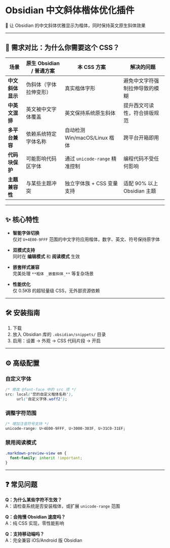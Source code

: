 # Obsidian 中文斜体楷体优化插件

📝 让 Obsidian 的中文斜体优雅显示为楷体，同时保持英文原生斜体效果

---

## 🎯 需求对比：为什么你需要这个 CSS？

| 场景              | 原生 Obsidian / 普通方案 | 本 CSS 方案                | 解决的问题                 |
| --------------- | ------------------ | ----------------------- | --------------------- |
| **中文斜体显示**      | 伪斜体（字体拉伸变形）        | 真实楷体字形                  | 避免中文字符强制拉伸导致的模糊       |
| **中英文混排**       | 英文被中文字体覆盖          | 英文保持系统原生斜体              | 提升西文可读性，符合排版规范        |
| **多平台兼容**       | 依赖系统特定字体名称         | 自动检测 Win/macOS/Linux 楷体 | 跨平台开箱即用               |
| **代码块保护**       | 可能影响代码区字体          | 通过 `unicode-range` 精准控制 | 编程代码不受任何影响            |
| **主题兼容性**       | 与某些主题冲突            | 独立字体族 + CSS 变量支持        | 适配 90% 以上 Obsidian 主题 |

---

## ✨ 核心特性

- **智能字体切换**  
  仅对 `U+4E00-9FFF` 范围的中文字符应用楷体，数字、英文、符号保持原字体

- **双模式支持**  
  同时在 **编辑模式** 和 **阅读模式** 生效

- **嵌套样式兼容**  
  完美处理 `**粗体 _嵌套斜体_**` 等复杂场景

- **性能优化**  
  仅 0.5KB 的超轻量级 CSS，无外部资源依赖

---

## 🛠️ 安装指南

1. 下载 
2. 放入 Obsidian 库的 `.obsidian/snippets/` 目录
3. 启用：设置 → 外观 → CSS 代码片段 → 开启

---

## ⚙️ 高级配置

### 自定义字体
```css
/* 修改 @font-face 中的 src 项 */
src: local('您的自定义楷体名称'),
     url('自定义字体.woff2');
```

### 调整字符范围
```css
/* 增加注音符号支持 */
unicode-range: U+4E00-9FFF, U+3000-303F, U+31C0-31EF;
```

### 禁用阅读模式
```css
.markdown-preview-view em { 
  font-family: inherit !important;
}
```

---

## ❓ 常见问题

**Q：为什么某些字符不生效？**  
A：请检查系统是否安装楷体，或扩展 `unicode-range` 范围

**Q：会拖慢 Obsidian 速度吗？**  
A：纯 CSS 实现，零性能影响

**Q：支持移动端吗？**  
A：完全兼容 iOS/Android 版 Obsidian
